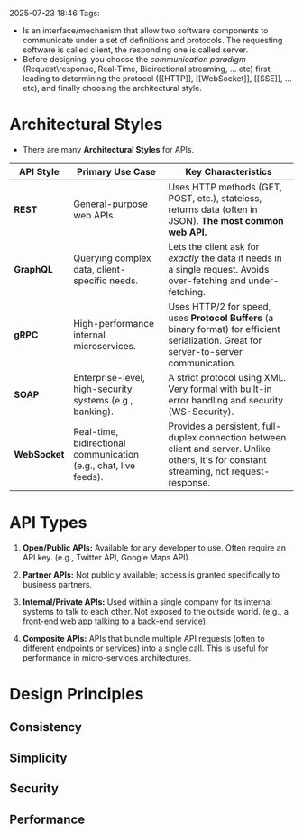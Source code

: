2025-07-23 18:46
Tags:

- Is an interface/mechanism that allow two software components to communicate under a set of definitions and protocols. The requesting software is called client, the responding one is called server.
- Before designing, you choose the *communication paradigm* (Request\response, Real-Time, Bidirectional streaming, ... etc) first, leading to determining the protocol ([[HTTP]], [[WebSocket]], [[SSE]], ... etc), and finally choosing the architectural style.
# Architectural Styles
- There are many **Architectural Styles** for APIs.

| API Style     | Primary Use Case                                                 | Key Characteristics                                                                                                                        |
| ------------- | ---------------------------------------------------------------- | ------------------------------------------------------------------------------------------------------------------------------------------ |
| **REST**      | General-purpose web APIs.                                        | Uses HTTP methods (GET, POST, etc.), stateless, returns data (often in JSON). **The most common web API.**                                 |
| **GraphQL**   | Querying complex data, client-specific needs.                    | Lets the client ask for _exactly_ the data it needs in a single request. Avoids over-fetching and under-fetching.                          |
| **gRPC**      | High-performance internal microservices.                         | Uses HTTP/2 for speed, uses **Protocol Buffers** (a binary format) for efficient serialization. Great for server-to-server communication.  |
| **SOAP**      | Enterprise-level, high-security systems (e.g., banking).         | A strict protocol using XML. Very formal with built-in error handling and security (WS-Security).                                          |
| **WebSocket** | Real-time, bidirectional communication (e.g., chat, live feeds). | Provides a persistent, full-duplex connection between client and server. Unlike others, it's for constant streaming, not request-response. |
# API Types
1. **Open/Public APIs:** Available for any developer to use. Often require an API key. (e.g., Twitter API, Google Maps API).

2. **Partner APIs:** Not publicly available; access is granted specifically to business partners.

3. **Internal/Private APIs:** Used within a single company for its internal systems to talk to each other. Not exposed to the outside world. (e.g., a front-end web app talking to a back-end service).

4. **Composite APIs:** APIs that bundle multiple API requests (often to different endpoints or services) into a single call. This is useful for performance in micro-services architectures.
# Design Principles
## Consistency
## Simplicity
## Security
## Performance